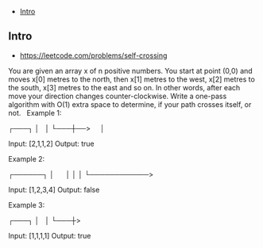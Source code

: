 - [Intro](#intro)

## Intro

- https://leetcode.com/problems/self-crossing

You are given an array x of n positive numbers. You start at point (0,0) and moves x[0] metres to the north, then x[1] metres to the west, x[2] metres to the south, x[3] metres to the east and so on. In other words, after each move your direction changes counter-clockwise.
Write a one-pass algorithm with O(1) extra space to determine, if your path crosses itself, or not.
 
Example 1:

┌───┐
│   │
└───┼──>
    │

Input: [2,1,1,2]
Output: true

Example 2:

┌──────┐
│      │
│
│
└────────────>

Input: [1,2,3,4]
Output: false 

Example 3:

┌───┐
│   │
└───┼>

Input: [1,1,1,1]
Output: true 

